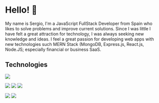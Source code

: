 # Hello! 👋

My name is Sergio, I'm a JavaScript FullStack Developer from Spain who likes to solve problems and improve current solutions. Since I was little I have felt a great attraction for technology, I was always seeking new knowledge and ideas. I feel a great passion for developing web apps with new technologies such MERN Stack (MongoDB, Express.js, React.js, Node.JS; especially financial or business SaaS.


## Technologies
![](https://img.shields.io/badge/CODE-JavaScript-informational?style=flat&logo=javascript&logoColor=white) 

![](https://img.shields.io/badge/CODE-HTML5-informational?style=flat&logo=html5&logoColor=white) 
![](https://img.shields.io/badge/CODE-CSS3-informational?style=flat&logo=css3&logoColor=white) 
![](https://img.shields.io/badge/CODE-React.js-informational?style=flat&logo=react&logoColor=white) 

![](https://img.shields.io/badge/CODE-Node.js-informational?style=flat&logo=node.js&logoColor=white)
![](https://img.shields.io/badge/CODE-MongoDB-informational?style=flat&logo=mongodb&logoColor=white)

<!--
**SergioColladoV/SergioColladoV** is a ✨ _special_ ✨ repository because its `README.md` (this file) appears on your GitHub profile.

Here are some ideas to get you started:

- 🔭 I’m currently working on ...
- 🌱 I’m currently learning ...
- 👯 I’m looking to collaborate on ...
- 🤔 I’m looking for help with ...
- 💬 Ask me about ...
- 📫 How to reach me: ...
- 😄 Pronouns: ...
- ⚡ Fun fact: ...
-->
